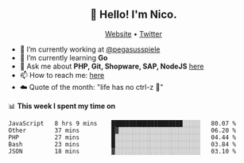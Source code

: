 <h2 align="center">👋 Hello! I'm Nico.</h2>
<p align="center">
  <a href="https://gruselhaus.com">Website</a> •
  <a href="https://twitter.com/NicoFinkernagel">Twitter</a>
</p>


- 🔭 I’m currently working at [@pegasusspiele](https://github.com/pegasusspiele)
- 🌱 I’m currently learning **Go**
- 💬 Ask me about **PHP, Git, Shopware, SAP, NodeJS** [here](https://github.com/gruselhaus/gruselhaus/issues)
- 📫 How to reach me: [here](https://github.com/gruselhaus/gruselhaus/issues)
- ☁️ Quote of the month: "life has no ctrl-z 🌴"

📊 **This week I spent my time on**
<!--START_SECTION:waka-->
```text
JavaScript   8 hrs 9 mins    ████████████████████░░░░░   80.07 % 
Other        37 mins         █▓░░░░░░░░░░░░░░░░░░░░░░░   06.20 % 
PHP          27 mins         █░░░░░░░░░░░░░░░░░░░░░░░░   04.44 % 
Bash         23 mins         █░░░░░░░░░░░░░░░░░░░░░░░░   03.84 % 
JSON         18 mins         ▓░░░░░░░░░░░░░░░░░░░░░░░░   03.10 % 
```
<!--END_SECTION:waka-->
